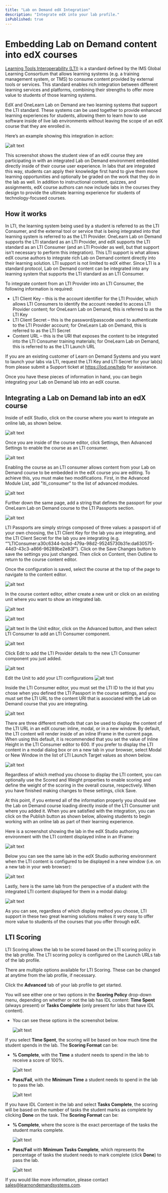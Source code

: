 ```yaml
---
title: "Lab on Demand edX Integration"
description: "Integrate edX into your lab profile."
isPublished: true
---
```


# Embedding Lab on Demand content into edX courses

[Learning Tools Interoperability (LTI)](http://www.imsglobal.org/activity/learning-tools-interoperability) is a standard defined by the IMS Global Learning Consortium that allows learning systems (e.g. a training management system, or TMS) to consume content provided by external tools or services. This standard enables rich integration between different learning services and platforms, combining their strengths to offer more value to students of those learning systems.

EdX and OneLearn Lab on Demand are two learning systems that support the LTI standard. These systems can be used together to provide enhanced learning experiences for students, allowing them to learn how to use software inside of live lab environments without leaving the scope of an edX course that they are enrolled in.

Here’s an example showing this integration in action:

![alt text](media/20200108155113.png "Open edX integration with LOD")

This screenshot shows the student view of an edX course they are participating in with an integrated Lab on Demand environment embedded directly inside of their course user experience. In labs that are integrated this way, students can apply their knowledge first hand to give them more learning opportunities and optionally be graded on the work that they do in the lab as well. In addition to instructional content, quizzes, and assignments, edX course authors can now include labs in the courses they design to provide the ultimate learning experience for students of technology-focused courses.

## How it works

In LTI, the learning system being used by a student is referred to as the LTI Consumer, and the external tool or service that is being integrated into that learning system is referred to as the LTI Provider. OneLearn Lab on Demand supports the LTI standard as an LTI Provider, and edX supports the LTI standard as an LTI Consumer (and an LTI Provider as well, but that support isn’t necessary to perform this integration). This LTI support is what allows edX course authors to integrate rich Lab on Demand content directly into their learning solution. LTI support is not limited to edX either. Since LTI is a standard protocol, Lab on Demand content can be integrated into any learning system that supports the LTI standard as an LTI Consumer.

To integrate content from an LTI Provider into an LTI Consumer, the following information is required:

- LTI Client Key – this is the account identifier for the LTI Provider, which allows LTI Consumers to identify the account needed to access LTI Provider content; for OneLearn Lab on Demand, this is referred to as the LTI Key
- LTI Client Secret – this is the password/passcode used to authenticate to the LTI Provider account; for OneLearn Lab on Demand, this is referred to as the LTI Secret
- Content URL – this is the URI that exposes the content to be integrated into the LTI Consumer training materials; for OneLearn Lab on Demand, this is referred to as the LTI Launch URL

If you are an existing customer of Learn on Demand Systems and you want to launch your labs via LTI, request the LTI Key and LTI Secret for your lab(s) from please submit a Support ticket at https://lod.one/help for assistance.

Once you have these pieces of information in hand, you can begin integrating your Lab on Demand lab into an edX course.

## Integrating a Lab on Demand lab into an edX course

Inside of edX Studio, click on the course where you want to integrate an online lab, as shown below.

![alt text](media/20200108153405.png "Select the course into which you want to integrate LOD content")

Once you are inside of the course editor, click Settings, then Advanced Settings to enable the course as an LTI consumer.

![alt text](media/20200108153429.png "Click Settings, then Advanced Settings")

Enabling the course as an LTI consumer allows content from your Lab on Demand course to be embedded in the edX course you are editing. To achieve this, you must make two modifications. First, in the Advanced Module List, add "lti_consumer" to the list of advanced modules.

![alt text](media/20200108153554.png "Add lti_consumer to the Advanced Module List")

Further down the same page, add a string that defines the passport for your OneLearn Lab on Demand course to the LTI Passports section.

![alt text](media/20200108153750.png "Define the LTI Passport for your OneLearn Lab on Demand course")

LTI Passports are simply strings composed of three values: a passport id of your own choosing, the LTI Client Key for the lab you are integrating, and the LTI Client Secret for the lab you are integrating (e.g. “"LTIConsumer:a30c6344-bcbd-479a-98d2-95245730b31e:da630575-44d3-43c3-a866-96289be2e83f”). Click on the Save Changes button to save the settings you just changed. Then click on Content, then Outline to return to the course content editor.

Once the configuration is saved, select the course at the top of the page to navigate to the content editor.

![alt text](media/20200108153917.png "This is a shortcut to the content editor of the course.")

In the course content editor, either create a new unit or click on an existing unit where you want to show an integrated lab.

![alt text](media/20200108154000.png "Select the unit where you want to show an integrated lab")

![alt text](media/20200108154020.png "You must create a subsection before configuring your LTI Unit.")

![alt text](media/20200108154052.png "The unit can now be added.")
In the Unit editor, click on the Advanced button, and then select LTI Consumer to add an LTI Consumer component.

![alt text](media/20200108161359.png "Click on the Advanced button")

Click Edit to add the LTI Provider details to the new LTI Consumer component you just added.

![alt text](media/20200108154150.png "Click Edit to add LTI Provider details")

Edit the Unit to add your LTI configurations
![alt text](media/20200108161546.png "Edit the Unit")

Inside the LTI Consumer editor, you must set the LTI ID to the id that you chose when you defined the LTI Passport in the course settings, and you must set the LTI URL to the content URI that is associated with the Lab on Demand course that you are integrating.  

![alt text](media/20200108154516.png "Set the LTI ID (Passport ID) and the Launch URL")

There are three different methods that can be used to display the content of the LTI URL in an edX course: inline, modal, or in a new window. By default, the LTI content will render inside of an inline IFrame in the current page.  When using this default, it is recommended that you set the value of Inline Height in the LTI Consumer editor to 600. If you prefer to display the LTI content in a modal dialog box or on a new tab in your browser, select Modal or New Window in the list of LTI Launch Target values as shown below.

![alt text](media/20200108161730.png "Select your LTI launch target")

Regardless of which method you choose to display the LTI content, you can optionally use the Scored and Weight properties to enable scoring and define the weight of the scoring in the overall course, respectively. When you have finished making changes to these settings, click Save.

At this point, if you entered all of the information properly you should see the Lab on Demand course loading directly inside of the LTI Consumer unit where you added it. When you are satisfied with the integration, you can click on the Publish button as shown below, allowing students to begin working with an online lab as part of their learning experience.

Here is a screenshot showing the lab in the edX Studio authoring environment with the LTI content displayed inline in an IFrame:

![alt text](media/20200108162116.png "Displaying LOD content in an IFrame")

Below you can see the same lab in the edX Studio authoring environment when the LTI content is configured to be displayed in a new window (i.e. on a new tab in your web browser):

![alt text](media/20200108162321.png "Link to launch LOD content in a new window")

Lastly, here is the same lab from the perspective of a student with the integrated LTI content displayed for them in a modal dialog:

![alt text](media/20200108163102.png "Student's view of lab content in a new window")

As you can see, regardless of which display method you choose, LTI support in these two great learning solutions makes it very easy to offer more value to students of the courses that you offer through edX.

## LTI Scoring

LTI Scoring allows the lab to be scored based on the LTI scoring policy in the lab profile. The LTI scoring policy is configured on the Launch URLs tab of the lab profile. 

There are multiple options available for LTI Scoring. These can be changed at anytime from the lab profile, if necessary.

Click the **Advanced** tab of your lab profile to get started.

You will see either one or two options in the **Scoring Policy** drop-down menu, depending on whether or not the lab has IDL content: **Time Spent** (always present) or **Tasks Complete** (only present for labs that have IDL content).

- You can see these options in the screenshot below.

    ![alt text](media/launch-urls-scoring-policy.png "Scoring Policy is in Advanced tab")

If you select **Time Spent**, the scoring will be based on how much time the student spends in the lab. The **Scoring Format** can be:

- **% Complete**, with the **Time** a student needs to spend in the lab to receive a score of 100%.

  ![alt text](media/scoring-format-percent-complete.png "Percentage Complete")

- **Pass/Fail**, with the **Minimum Time** a student needs to spend in the lab to pass the lab.

  ![alt text](media/scoring-format-pass-fail.png "Pass/Fail Scoring Format")

If you have IDL Content in the lab and select **Tasks Complete**, the scoring will be based on the number of tasks the student marks as complete by clicking **Done** on the task. The **Scoring Format** can be:

- **% Complete**, where the score is the exact percentage of the tasks the student marks complete.

  ![alt text](media/scoring-format-tasks-complete-percent-complete.png)

- **Pass/Fail** with **Minimum Tasks Complete**, which represents the percentage of tasks the student needs to mark complete (click **Done**) to pass the lab.

  ![alt text](media/scoring-format-tasks-complete-minimum-tasks-complete.png )

If you would like more information, please contact [sales@learnondemandsystems.com](mailto:sales@learnondemandsystems.com).
